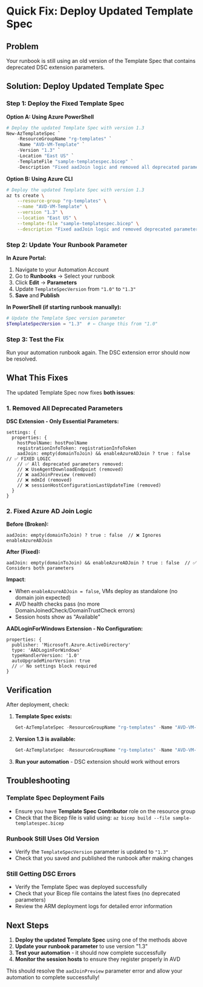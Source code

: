 # Quick Fix: Deploy Updated Template Spec

## Problem
Your runbook is still using an old version of the Template Spec that contains deprecated DSC extension parameters.

## Solution: Deploy Updated Template Spec

### Step 1: Deploy the Fixed Template Spec

**Option A: Using Azure PowerShell**
```powershell
# Deploy the updated Template Spec with version 1.3
New-AzTemplateSpec `
    -ResourceGroupName "rg-templates" `
    -Name "AVD-VM-Template" `
    -Version "1.3" `
    -Location "East US" `
    -TemplateFile "sample-templatespec.bicep" `
    -Description "Fixed aadJoin logic and removed all deprecated parameters"
```

**Option B: Using Azure CLI**
```bash
# Deploy the updated Template Spec with version 1.3
az ts create \
    --resource-group "rg-templates" \
    --name "AVD-VM-Template" \
    --version "1.3" \
    --location "East US" \
    --template-file "sample-templatespec.bicep" \
    --description "Fixed aadJoin logic and removed deprecated parameters"
```

### Step 2: Update Your Runbook Parameter

**In Azure Portal:**
1. Navigate to your Automation Account
2. Go to **Runbooks** → Select your runbook
3. Click **Edit** → **Parameters**
4. Update `TemplateSpecVersion` from `"1.0"` to `"1.3"`
5. **Save** and **Publish**

**In PowerShell (if starting runbook manually):**
```powershell
# Update the Template Spec version parameter
$TemplateSpecVersion = "1.3"  # ← Change this from "1.0"
```

### Step 3: Test the Fix

Run your automation runbook again. The DSC extension error should now be resolved.

## What This Fixes

The updated Template Spec now fixes **both issues**:

### 1. Removed All Deprecated Parameters
**DSC Extension - Only Essential Parameters:**
```bicep
settings: {
  properties: {
    hostPoolName: hostPoolName
    registrationInfoToken: registrationInfoToken
    aadJoin: empty(domainToJoin) && enableAzureADJoin ? true : false  // ✅ FIXED LOGIC
    // ✅ All deprecated parameters removed:
    // ❌ UseAgentDownloadEndpoint (removed)
    // ❌ aadJoinPreview (removed)
    // ❌ mdmId (removed)
    // ❌ sessionHostConfigurationLastUpdateTime (removed)
  }
}
```

### 2. Fixed Azure AD Join Logic  
**Before (Broken):**
```bicep
aadJoin: empty(domainToJoin) ? true : false  // ❌ Ignores enableAzureADJoin
```

**After (Fixed):**
```bicep
aadJoin: empty(domainToJoin) && enableAzureADJoin ? true : false  // ✅ Considers both parameters
```

**Impact**: 
- When `enableAzureADJoin = false`, VMs deploy as standalone (no domain join expected)
- AVD health checks pass (no more DomainJoinedCheck/DomainTrustCheck errors)
- Session hosts show as "Available"

**AADLoginForWindows Extension - No Configuration:**
```bicep
properties: {
  publisher: 'Microsoft.Azure.ActiveDirectory'
  type: 'AADLoginForWindows'
  typeHandlerVersion: '1.0'
  autoUpgradeMinorVersion: true
  // ✅ No settings block required
}
```

## Verification

After deployment, check:

1. **Template Spec exists:**
   ```powershell
   Get-AzTemplateSpec -ResourceGroupName "rg-templates" -Name "AVD-VM-Template"
   ```

2. **Version 1.3 is available:**
   ```powershell
   Get-AzTemplateSpec -ResourceGroupName "rg-templates" -Name "AVD-VM-Template" -Version "1.3"
   ```

3. **Run your automation** - DSC extension should work without errors

## Troubleshooting

### Template Spec Deployment Fails
- Ensure you have **Template Spec Contributor** role on the resource group
- Check that the Bicep file is valid using: `az bicep build --file sample-templatespec.bicep`

### Runbook Still Uses Old Version
- Verify the `TemplateSpecVersion` parameter is updated to `"1.3"`
- Check that you saved and published the runbook after making changes

### Still Getting DSC Errors
- Verify the Template Spec was deployed successfully
- Check that your Bicep file contains the latest fixes (no deprecated parameters)
- Review the ARM deployment logs for detailed error information

## Next Steps

1. **Deploy the updated Template Spec** using one of the methods above
2. **Update your runbook parameter** to use version "1.3"  
3. **Test your automation** - it should now complete successfully
4. **Monitor the session hosts** to ensure they register properly in AVD

This should resolve the `aadJoinPreview` parameter error and allow your automation to complete successfully!
